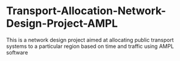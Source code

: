 # Transport-Allocation-Network-Design-Project-AMPL
This is a network design project aimed at allocating public transport systems to a particular region based on time and traffic using AMPL software
